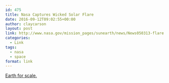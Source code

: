 ```yaml
---
id: 475
title: Nasa Captures Wicked Solar Flare
date: 2016-09-12T09:02:55+00:00
author: claycarson
layout: post
link: http://www.nasa.gov/mission_pages/sunearth/news/News050313-flare.html
categories: 
  - Link
tags:
  - nasa
  - space
format: link
---
```

[Earth for scale.](http://i.imgur.com/GXkb54q.png)